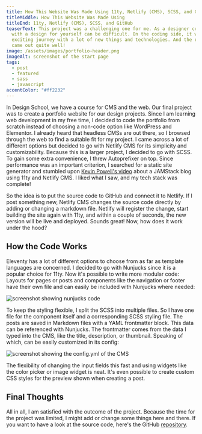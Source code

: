 ```yaml
---
title: How This Website Was Made Using 11ty, Netlify (CMS), SCSS, and GitHub
titleMiddle: How This Website Was Made Using
titleEnd: 11ty, Netlify (CMS), SCSS, and GitHub
teaserText: This project was a challenging one for me. As a designer coming up
  with a design for yourself can be difficult. On the coding side, it was an
  exciting journey with a lot of new things and technologies. And the result
  came out quite well!
image: /assets/images/portfolio-header.png
imageAlt: screenshot of the start page
tags:
  - post
  - featured
  - sass
  - javascript
accentColor: "#ff2232"
---
```

In Design School, we have a course for CMS and the web. Our final project was to create a portfolio website for our design projects.
Since I am learning web development in my free time, I decided to code the portfolio from scratch instead of choosing a non-code option like WordPress and Elementor.
I already heard that headless CMSs are out there, so I browsed through the web to find a suitable fit for my project. I came across a lot of different options but decided to go with Netlify CMS for its simplicity and customizability. Because this is a larger project, I decided to go with SCSS. To gain some extra convenience, I threw Autoprefixer on top. 
Since performance was an important criterion, I searched for a static site generator and stumbled upon [Kevin Powell's video](https://youtu.be/4wD00RT6d-g) about a JAMStack blog using 11ty and Netlify CMS. I liked what I saw, and my tech stack was complete!

So the idea is to put the source code to GitHub and connect it to Netlify.  If I post something new, Netlify CMS changes the source code directly by adding or changing a markdown file. Netlify will register the change, start building the site again with 11ty, and within a couple of seconds, the new version will be live and deployed. Sounds great! Now, how does it work under the hood?

## How the Code Works

Eleventy has a lot of different options to choose from as far as template languages are concerned. I decided to go with Nunjucks since it is a popular choice for 11ty. 
Now it's possible to write more modular code: Layouts for pages or posts and components like the navigation or footer have their own file and can easily be included with Nunjucks where needed: 

![screenshot showing nunjucks code](/assets/images/portfolio-nunjucks-code.png)

To keep the styling flexible, I split the SCSS into multiple files. So I have one file for the component itself and a corresponding SCSS styling file.
The posts are saved in Markdown files with a YAML frontmatter block. This data can be referenced with Nunjucks. The frontmatter comes from the data I typed into the CMS, like the title, description, or thumbnail.
Speaking of which, can be easily customized in its config:

![screenshot showing the config.yml of the CMS](/assets/images/portfolio-cmsconfig-code.png)

The flexibility of changing the input fields this fast and using widgets like the color picker or image widget is neat. It's even possible to create custom CSS styles for the preview shown when creating a post.

## Final Thoughts

All in all, I am satisfied with the outcome of the project. Because the time for the project was limited, I might add or change some things here and there. If you want to have a look at the source code, here's the GitHub [repository](https://github.com/Noevenzahn/personal-website).